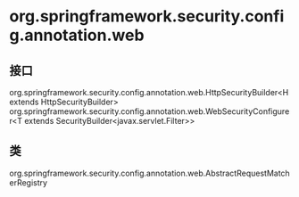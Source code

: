 # org.springframework.security.config.annotation.web

## 接口

org.springframework.security.config.annotation.web.HttpSecurityBuilder<H extends HttpSecurityBuilder<H>>
org.springframework.security.config.annotation.web.WebSecurityConfigurer<T extends SecurityBuilder<javax.servlet.Filter>>

## 类

org.springframework.security.config.annotation.web.AbstractRequestMatcherRegistry<C>




